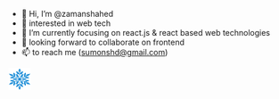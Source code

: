 - 👋 Hi, I’m @zamanshahed
- 👀 interested in web tech
- 🌱 I’m currently focusing on react.js & react based web technologies
- 💞️ looking forward to collaborate on frontend
- 📫 to reach me (sumonshd@gmail.com)

<a href='https://archiveprogram.github.com/'><img src='https://raw.githubusercontent.com/acervenky/animated-github-badges/master/assets/acbadge.gif' width='40' height='40'></a> 


<!---
zamanshahed/zamanshahed is a ✨ special ✨ repository because its `README.md` (this file) appears on your GitHub profile.
You can click the Preview link to take a look at your changes.
--->
